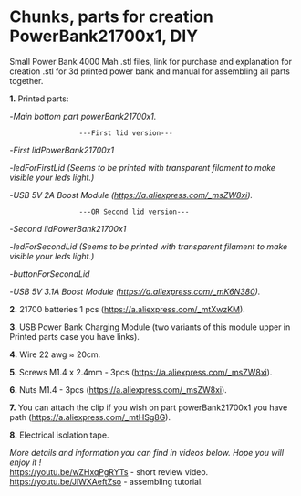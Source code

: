 # **Chunks, parts for creation PowerBank21700x1, DIY**
Small Power Bank 4000 Mah .stl files, link for purchase and explanation for creation
.stl for 3d printed power bank and manual for assembling all parts together.

**1.** Printed parts:
 
-*Main bottom part powerBank21700x1.*

                     ---First lid version---
                     
 -*First lidPowerBank21700x1*
 
  -*ledForFirstLid (Seems to be printed with transparent filament to make visible your leds light.)*
  
   -*USB 5V 2A Boost Module (https://a.aliexpress.com/_msZW8xi).*
  
                     ---OR Second lid version---
  
 -*Second lidPowerBank21700x1*
 
  -*ledForSecondLid (Seems to be printed with transparent filament to make visible your leds light.)*
  
   -*buttonForSecondLid*
   
   -*USB 5V 3.1A Boost Module (https://a.aliexpress.com/_mK6N380).*
 
  


**2.** 21700 batteries 1 pcs (https://a.aliexpress.com/_mtXwzKM).

**3.** USB Power Bank Charging Module (two variants of this module upper in Printed parts case you have links).
 
**4.** Wire 22 awg ≈ 20cm. 

**5.** Screws M1.4 х 2.4mm - 3pcs (https://a.aliexpress.com/_msZW8xi).

**6.** Nuts M1.4 - 3pcs (https://a.aliexpress.com/_msZW8xi).

**7.** You can attach the clip if you wish on part powerBank21700x1 you have path (https://a.aliexpress.com/_mtHSg8G).

**8.** Electrical isolation tape.


*More details and information you can find in videos below. Hope you will enjoy it !*<br>
https://youtu.be/wZHxqPgRYTs - short review video.<br>
https://youtu.be/JlWXAeftZso - assembling tutorial.

